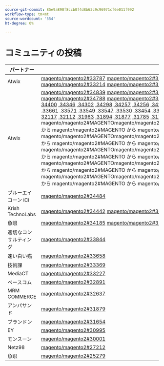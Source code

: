 ```yaml
---
source-git-commit: 85e9a890f8ccb0f4d8b63c9c96971cf6e011f992
workflow-type: tm+mt
source-wordcount: '554'
ht-degree: 0%

---
```

# コミュニティの投稿

| パートナー | プルリクエスト | 関連する GitHub の問題 |
| ------- | ------- | ------- |
| Atwix | [magento/magento2#33787](https://github.com/magento/magento2/pull/33787) [magento/magento2#33662](https://github.com/magento/magento2/pull/33662) [magento/magento2#33661](https://github.com/magento/magento2/pull/33661) [magento/magento2#33431](https://github.com/magento/magento2/pull/33431) [magento/magento2#33232](https://github.com/magento/magento2/pull/33232) [magento/magento2#33218](https://github.com/magento/magento2/pull/33218) [magento/magento2#33214](https://github.com/magento/magento2/pull/33214) [magento/magento2#32226](https://github.com/magento/magento2/pull/32226) [magento/magento2#32139](https://github.com/magento/magento2/pull/32139) [magento/magento2#32133](https://github.com/magento/magento2/pull/32133) [&#x200B; 32117](https://github.com/magento/magento2/pull/32117) [&#x200B; 32112](https://github.com/magento/magento2/pull/32112) magentomagento/magento2#magento/magento2#magento | [magento/magento2#33689](https://github.com/magento/magento2/issues/33689) [magento/magento2#33635](https://github.com/magento/magento2/issues/33635) [magento/magento2#33556](https://github.com/magento/magento2/issues/33556) [magento/magento2#33806](https://github.com/magento/magento2/issues/33806) [magento/magento2#32381](https://github.com/magento/magento2/issues/32381) [magento/magento2#33786](https://github.com/magento/magento2/issues/33786) [magento/magento2#33785](https://github.com/magento/magento2/issues/33785) [magento/magento2#33784](https://github.com/magento/magento2/issues/33784) [magento/magento2#33775](https://github.com/magento/magento2/issues/33775) |
| Atwix | [magento/magento2#34839](https://github.com/magento/magento2/pull/34839) [magento/magento2#34827](https://github.com/magento/magento2/pull/34827) [magento/magento2#34821](https://github.com/magento/magento2/pull/34821) [magento/magento2#34820](https://github.com/magento/magento2/pull/34820) [magento/magento2#34819](https://github.com/magento/magento2/pull/34819) [magento/magento2#34793](https://github.com/magento/magento2/pull/34793) [magento/magento2#34788](https://github.com/magento/magento2/pull/34788) [magento/magento2#34781](https://github.com/magento/magento2/pull/34781) [magento/magento2#34774](https://github.com/magento/magento2/pull/34774) [magento/magento2#34769](https://github.com/magento/magento2/pull/34769) [&#x200B; 34737](https://github.com/magento/magento2/pull/34737) [&#x200B; 34617](https://github.com/magento/magento2/pull/34617) [&#x200B; 34522](https://github.com/magento/magento2/pull/34522) [&#x200B; 34492](https://github.com/magento/magento2/pull/34492) [&#x200B; 34491](https://github.com/magento/magento2/pull/34491) [&#x200B; 34470](https://github.com/magento/magento2/pull/34470) [&#x200B; 34419](https://github.com/magento/magento2/pull/34419) [&#x200B; 34418](https://github.com/magento/magento2/pull/34418) [&#x200B; 34410](https://github.com/magento/magento2/pull/34410) [&#x200B; 34400](https://github.com/magento/magento2/pull/34400) [&#x200B; 34346](https://github.com/magento/magento2/pull/34346) [&#x200B; 34302](https://github.com/magento/magento2/pull/34302) [&#x200B; 34298](https://github.com/magento/magento2/pull/34298) [&#x200B; 34257](https://github.com/magento/magento2/pull/34257) [&#x200B; 34256](https://github.com/magento/magento2/pull/34256) [&#x200B; 34207](https://github.com/magento/magento2/pull/34207) [&#x200B; 34152](https://github.com/magento/magento2/pull/34152) [&#x200B; 34149](https://github.com/magento/magento2/pull/34149) [&#x200B; 34128](https://github.com/magento/magento2/pull/34128) [&#x200B; 34114](https://github.com/magento/magento2/pull/34114) [&#x200B; 34113](https://github.com/magento/magento2/pull/34113) [&#x200B; 34110](https://github.com/magento/magento2/pull/34110) [&#x200B; 34099](https://github.com/magento/magento2/pull/34099) [&#x200B; 34076](https://github.com/magento/magento2/pull/34076) [&#x200B; 34075](https://github.com/magento/magento2/pull/34075) [&#x200B; 34051](https://github.com/magento/magento2/pull/34051) [&#x200B; 34022](https://github.com/magento/magento2/pull/34022) [&#x200B; 33999](https://github.com/magento/magento2/pull/33999) [&#x200B; 33787](https://github.com/magento/magento2/pull/33787) [&#x200B; 33727](https://github.com/magento/magento2/pull/33727) [&#x200B; 33683](https://github.com/magento/magento2/pull/33683) [&#x200B; 33682](https://github.com/magento/magento2/pull/33682) [&#x200B; 33662](https://github.com/magento/magento2/pull/33662) [&#x200B; 33661](https://github.com/magento/magento2/pull/33661) [&#x200B; 33571](https://github.com/magento/magento2/pull/33571) [&#x200B; 33549](https://github.com/magento/magento2/pull/33549) [&#x200B; 33547](https://github.com/magento/magento2/pull/33547) [&#x200B; 33530](https://github.com/magento/magento2/pull/33530) [&#x200B; 33454](https://github.com/magento/magento2/pull/33454) [&#x200B; 33431](https://github.com/magento/magento2/pull/33431) [&#x200B; 33232](https://github.com/magento/magento2/pull/33232) [&#x200B; 33218](https://github.com/magento/magento2/pull/33218) [&#x200B; 33214](https://github.com/magento/magento2/pull/33214) [&#x200B; 33149](https://github.com/magento/magento2/pull/33149) [&#x200B; 33124](https://github.com/magento/magento2/pull/33124) [&#x200B; 33106](https://github.com/magento/magento2/pull/33106) [&#x200B; 32999](https://github.com/magento/magento2/pull/32999) [&#x200B; 32997](https://github.com/magento/magento2/pull/32997) [&#x200B; 32986](https://github.com/magento/magento2/pull/32986) [&#x200B; 32877](https://github.com/magento/magento2/pull/32877) [&#x200B; 32792](https://github.com/magento/magento2/pull/32792) [&#x200B; 32771](https://github.com/magento/magento2/pull/32771) [&#x200B; 32282](https://github.com/magento/magento2/pull/32282) [&#x200B; 32226](https://github.com/magento/magento2/pull/32226) [&#x200B; 32139](https://github.com/magento/magento2/pull/32139) [&#x200B; 32133](https://github.com/magento/magento2/pull/32133) [&#x200B; 32117](https://github.com/magento/magento2/pull/32117) [&#x200B; 32112](https://github.com/magento/magento2/pull/32112) [&#x200B; 31963](https://github.com/magento/magento2/pull/31963) [&#x200B; 31894](https://github.com/magento/magento2/pull/31894) [&#x200B; 31877](https://github.com/magento/magento2/pull/31877) [&#x200B; 31785](https://github.com/magento/magento2/pull/31785) [&#x200B; 31774](https://github.com/magento/magento2/pull/31774) [&#x200B; 31100](https://github.com/magento/magento2/pull/31100) [&#x200B; 30803](https://github.com/magento/magento2/pull/30803) [&#x200B; 30562](https://github.com/magento/magento2/pull/30562) [&#x200B; 30526](https://github.com/magento/magento2/pull/30526) magentomagento/magento2#magento/magento2#magento magento/magento2#MAGENTOmagento/magento2##MAGENTOmagento/magento2#MAGENTOmagento/magento2#MAGENTOmagento/magento2#MAGENTOmagento/magento2#MAGENTO から magento/magento2#MAGENTO から magento/magento2#magento へ magento/magento2#magento/magento2#magento/magento2#magento magento/magento2#MAGENTOmagento/magento2#MAGENTOmagento/magento2#MAGENTOmagento/magento2#MAGENTOmagento/magento2#MAGENTOmagento/magento2#MAGENTO から magento/magento2#MAGENTO から magento/magento2#MAGENTO から magento/magento2#MAGENTO へ magento/magento2#MAGENTO magento/magento2#MAGENTOmagento/magento2##MAGENTOmagento/magento2#MAGENTOmagento/magento2#MAGENTOmagento/magento2#MAGENTOmagento/magento2#MAGENTO から magento/magento2#MAGENTO から magento/magento2#magento へ magento/magento2#magento/magento2#magento/magento2#magento magento/magento2#MAGENTOmagento/magento2#MAGENTOmagento/magento2#MAGENTOmagento/magento2#MAGENTOmagento/magento2#MAGENTOmagento/magento2#MAGENTO から magento/magento2#MAGENTO から magento/magento2#MAGENTO から magento/magento2#MAGENTO へ magento/magento2#MAGENTO magento/magento2#MAGENTOmagento/magento2##MAGENTOmagento/magento2#MAGENTOmagento/magento2#MAGENTOmagento/magento2#MAGENTOmagento/magento2#MAGENTO から magento/magento2#MAGENTO から magento/magento2#magento へ magento/magento2#magento/magento2#magento/magento2#magento magento/magento2#magento/magento2#T | [magento/magento2#34579](https://github.com/magento/magento2/issues/34579) [magento/magento2#34490](https://github.com/magento/magento2/issues/34490) [magento/magento2#34422](https://github.com/magento/magento2/issues/34422) [magento/magento2#34510](https://github.com/magento/magento2/issues/34510) [magento/magento2#34414](https://github.com/magento/magento2/issues/34414) [magento/magento2#34511](https://github.com/magento/magento2/issues/34511) [magento/magento2#34435](https://github.com/magento/magento2/issues/34435) [magento/magento2#34512](https://github.com/magento/magento2/issues/34512) [magento/magento2#34317](https://github.com/magento/magento2/issues/34317) [magento/magento2#32948](https://github.com/magento/magento2/issues/32948) [&#x200B; 26254](https://github.com/magento/magento2/issues/26254) [&#x200B; 34316](https://github.com/magento/magento2/issues/34316) [&#x200B; 34314](https://github.com/magento/magento2/issues/34314) [&#x200B; 34313](https://github.com/magento/magento2/issues/34313) [&#x200B; 34312](https://github.com/magento/magento2/issues/34312) [&#x200B; 34311](https://github.com/magento/magento2/issues/34311) [&#x200B; 34315](https://github.com/magento/magento2/issues/34315) [&#x200B; 33747](https://github.com/magento/magento2/issues/33747) [&#x200B; 33589](https://github.com/magento/magento2/issues/33589) [&#x200B; 33689](https://github.com/magento/magento2/issues/33689) [&#x200B; 33531](https://github.com/magento/magento2/issues/33531) [&#x200B; 33635](https://github.com/magento/magento2/issues/33635) [&#x200B; 33556](https://github.com/magento/magento2/issues/33556) [&#x200B; 33806](https://github.com/magento/magento2/issues/33806) [&#x200B; 32615](https://github.com/magento/magento2/issues/32615) [&#128279;](https://github.com/magento/devdocs/issues/9248) [&#x200B; 32991](https://github.com/magento/magento2/issues/32991) [&#x200B; 32821](https://github.com/magento/magento2/issues/32821) [&#x200B; 33788](https://github.com/magento/magento2/issues/33788) [&#x200B; 32381](https://github.com/magento/magento2/issues/32381) [&#x200B; 33786](https://github.com/magento/magento2/issues/33786) [&#x200B; 33785](https://github.com/magento/magento2/issues/33785) [&#x200B; 33784](https://github.com/magento/magento2/issues/33784) [&#x200B; 33775](https://github.com/magento/magento2/issues/33775) [&#x200B; 33783](https://github.com/magento/magento2/issues/33783) [&#x200B; 30828](https://github.com/magento/magento2/issues/30828) [&#x200B; 33774](https://github.com/magento/magento2/issues/33774) [&#x200B; 33773](https://github.com/magento/magento2/issues/33773) magentomagento/magento2#magento/magento2#magento magento/magento2#MAGENTOmagento/magento2##MAGENTOmagento/magento2#MAGENTOmagento/magento2#MAGENTOmagento/magento2#MAGENTOmagento/magento2#MAGENTO から magento/magento2#MAGENTO から magento/magento2#magento へ magento/magento2#magento/magento2#magento/magento2#magento magento/devdocs#924888magento/magento2##MAGENTOmagento/magento2##MAGENTOmagento/magento2#MAGENTOmagento/magento2#MAGENTOmagento/magento2#MAGENTOmagento/magento2#MAGENTO/magento2#MAGENTO を magento/magento2#と入力してください magento/magento2#手順 |
| ブルーエイコーン iCi | [magento/magento2#34484](https://github.com/magento/magento2/pull/34484) |  |
| Krish TechnoLabs | [magento/magento2#34442](https://github.com/magento/magento2/pull/34442) [magento/magento2#34423](https://github.com/magento/magento2/pull/34423) [magento/magento2#34171](https://github.com/magento/magento2/pull/34171) [magento/magento2#34157](https://github.com/magento/magento2/pull/34157) |  |
| 魚眼 | [magento/magento2#34185](https://github.com/magento/magento2/pull/34185) [magento/magento2#32720](https://github.com/magento/magento2/pull/32720) [magento/magento2#25279](https://github.com/magento/magento2/pull/25279) | [magento/magento2#34513](https://github.com/magento/magento2/issues/34513) [magento/magento2#34356](https://github.com/magento/magento2/issues/34356) [magento/magento2#29647](https://github.com/magento/magento2/issues/29647) [magento/magento2#30241](https://github.com/magento/magento2/issues/30241) |
| 適切なコンサルティング | [magento/magento2#33844](https://github.com/magento/magento2/pull/33844) |  |
| 速い白い猫 | [magento/magento2#33658](https://github.com/magento/magento2/pull/33658) | [magento/magento2#33839](https://github.com/magento/magento2/issues/33839) |
| 技術課 | [magento/magento2#33369](https://github.com/magento/magento2/pull/33369) | [magento/magento2#34451](https://github.com/magento/magento2/issues/34451) |
| MediaCT | [magento/magento2#33227](https://github.com/magento/magento2/pull/33227) | [magento/magento2#33984](https://github.com/magento/magento2/issues/33984) |
| ベースコム | [magento/magento2#32891](https://github.com/magento/magento2/pull/32891) | [magento/magento2#32885](https://github.com/magento/magento2/issues/32885) |
| MRM COMMERCE | [magento/magento2#32637](https://github.com/magento/magento2/pull/32637) | [magento/magento2#32636](https://github.com/magento/magento2/issues/32636) |
| アンパサンド | [magento/magento2#31879](https://github.com/magento/magento2/pull/31879) | [maritos/magento2-performance-fixes#4](https://github.com/maritos/magento2-performance-fixes/issues/4) |
| ブランドン | [magento/magento2#31654](https://github.com/magento/magento2/pull/31654) | [magento/magento2#30948](https://github.com/magento/magento2/issues/30948) |
| EY | [magento/magento2#30995](https://github.com/magento/magento2/pull/30995) | [magento/magento2#31019](https://github.com/magento/magento2/issues/31019) [magento/magento2#32625](https://github.com/magento/magento2/issues/32625) [magento/magento2#33696](https://github.com/magento/magento2/issues/33696) |
| モンスーン | [magento/magento2#30001](https://github.com/magento/magento2/pull/30001) | [magento/magento-semver#50](https://github.com/magento/magento-semver/issues/50) |
| Netz98 | [magento/magento2#27212](https://github.com/magento/magento2/pull/27212) | [magento/magento2#29609](https://github.com/magento/magento2/issues/29609) |
| 魚眼 | [magento/magento2#25279](https://github.com/magento/magento2/pull/25279) | [magento/magento2#29647](https://github.com/magento/magento2/issues/29647) [magento/magento2#30241](https://github.com/magento/magento2/issues/30241) |
